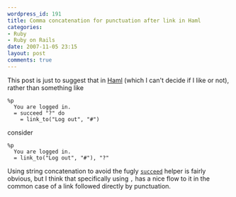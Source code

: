 ```yaml
---
wordpress_id: 191
title: Comma concatenation for punctuation after link in Haml
categories:
- Ruby
- Ruby on Rails
date: 2007-11-05 23:15
layout: post
comments: true
---
```

This post is just to suggest that in <a href="http://haml.hamptoncatlin.com/">Haml</a> (which I can't decide if I like or not), rather than something like

``` haml
%p
  You are logged in.
  = succeed "?" do
    = link_to("Log out", "#")
```
consider

``` haml
%p
  You are logged in.
  = link_to("Log out", "#"), "?"
```

Using string concatenation to avoid the fugly <code><a href="http://haml.hamptoncatlin.com/docs/rdoc/classes/Haml/Helpers.html#M000011">succeed</a></code> helper is fairly obvious, but I think that specifically using <code>,</code> has a nice flow to it in the common case of a link followed directly by punctuation.
